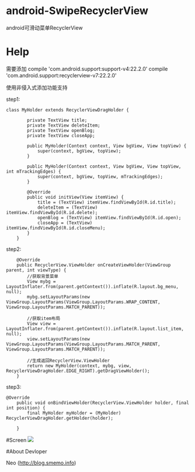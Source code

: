 # android-SwipeRecyclerView
android可滑动菜单RecyclerView

# Help
需要添加
compile 'com.android.support:support-v4:22.2.0'
compile 'com.android.support:recyclerview-v7:22.2.0'

使用非侵入式添加功能支持

step1:
```android
class MyHolder extends RecyclerViewDragHolder {

        private TextView title;
        private TextView deleteItem;
        private TextView openBlog;
        private TextView closeApp;

        public MyHolder(Context context, View bgView, View topView) {
            super(context, bgView, topView);
        }

        public MyHolder(Context context, View bgView, View topView, int mTrackingEdges) {
            super(context, bgView, topView, mTrackingEdges);
        }

        @Override
        public void initView(View itemView) {
            title = (TextView) itemView.findViewById(R.id.title);
            deleteItem = (TextView) itemView.findViewById(R.id.delete);
            openBlog = (TextView) itemView.findViewById(R.id.open);
            closeApp = (TextView) itemView.findViewById(R.id.closeMenu);
        }
    }
```

step2:
```android
    @Override
    public RecyclerView.ViewHolder onCreateViewHolder(ViewGroup parent, int viewType) {
        //获取背景菜单
        View mybg = LayoutInflater.from(parent.getContext()).inflate(R.layout.bg_menu, null);
        mybg.setLayoutParams(new ViewGroup.LayoutParams(ViewGroup.LayoutParams.WRAP_CONTENT, ViewGroup.LayoutParams.MATCH_PARENT));

        //获取item布局
        View view = LayoutInflater.from(parent.getContext()).inflate(R.layout.list_item, null);
        view.setLayoutParams(new ViewGroup.LayoutParams(ViewGroup.LayoutParams.MATCH_PARENT, ViewGroup.LayoutParams.MATCH_PARENT));

        //生成返回RecyclerView.ViewHolder
        return new MyHolder(context, mybg, view, RecyclerViewDragHolder.EDGE_RIGHT).getDragViewHolder();
    }
```

step3:
```android
@Override
    public void onBindViewHolder(RecyclerView.ViewHolder holder, final int position) {
        final MyHolder myHolder = (MyHolder) RecyclerViewDragHolder.getHolder(holder);
        
    }
```

#Screen
![](https://github.com/szpnygo/android-SwipeRecyclerView/blob/master/demo.png)


#About Devloper

Neo (http://blog.smemo.info) 
